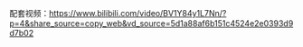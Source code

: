 配套视频：https://www.bilibili.com/video/BV1Y84y1L7Nn/?p=4&share_source=copy_web&vd_source=5d1a88af6b151c4524e2e0393d9d7b02